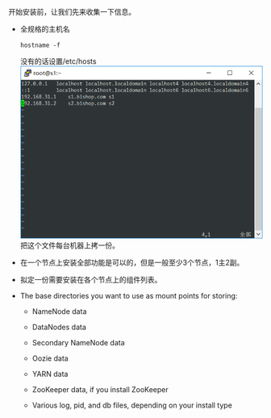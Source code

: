 开始安装前，让我们先来收集一下信息。

* 全规格的主机名

  ```
  hostname -f
  ```

  没有的话设置/etc/hosts  
  ![](/assets/hosts.png)  
  把这个文件每台机器上拷一份。

* 在一个节点上安装全部功能是可以的，但是一般至少3个节点，1主2副。

* 拟定一份需要安装在各个节点上的组件列表。

* The base directories you want to use as mount points for storing:

  * NameNode data

  * DataNodes data

  * Secondary NameNode data

  * Oozie data

  * YARN data

  * ZooKeeper data, if you install ZooKeeper

  * Various log, pid, and db files, depending on your install type



